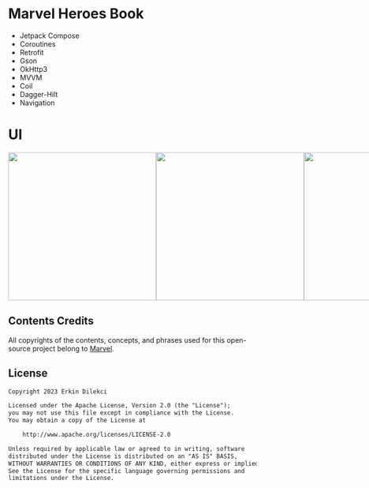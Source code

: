 # Marvel Heroes Book

- Jetpack Compose
- Coroutines
- Retrofit
- Gson
- OkHttp3
- MVVM
- Coil
- Dagger-Hilt
- Navigation

# UI
<div style="display: flex;">
    <img src="https://raw.githubusercontent.com/erkindil/GithubRepositoryEdit/main/marvel1.png" width="300">
    <img src="https://raw.githubusercontent.com/erkindil/GithubRepositoryEdit/main/marvel2.png" width="300">
    <img src="https://raw.githubusercontent.com/erkindil/GithubRepositoryEdit/main/marvel3.png" width="300">
</div>

## Contents Credits
All copyrights of the contents, concepts, and phrases used for this open-source project belong to [Marvel](https://www.marvel.com/).

## License
```xml
Copyright 2023 Erkin Dilekci

Licensed under the Apache License, Version 2.0 (the "License");
you may not use this file except in compliance with the License.
You may obtain a copy of the License at

    http://www.apache.org/licenses/LICENSE-2.0

Unless required by applicable law or agreed to in writing, software
distributed under the License is distributed on an "AS IS" BASIS,
WITHOUT WARRANTIES OR CONDITIONS OF ANY KIND, either express or implied.
See the License for the specific language governing permissions and
limitations under the License.
```
